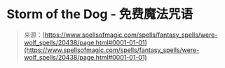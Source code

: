 <!--yml

category: 未分类

date: 2024-06-12 19:03:17

-->

# Storm of the Dog - 免费魔法咒语

> 来源：[https://www.spellsofmagic.com/spells/fantasy_spells/were-wolf_spells/20438/page.html#0001-01-01](https://www.spellsofmagic.com/spells/fantasy_spells/were-wolf_spells/20438/page.html#0001-01-01)
